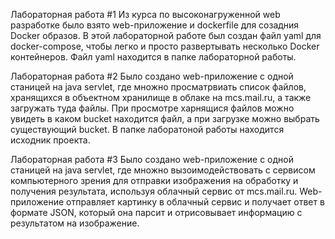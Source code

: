 Лабораторная работа #1
Из курса по высоконагруженной web разработке было взято web-приложение и dockerfile для созадния Docker образов. В этой лабораторной работе был создан файл yaml для docker-compose, чтобы легко и просто развертывать несколько Docker контейнеров. Файл yaml находится в папке лабораторной работы.

Лабораторная работа #2
Было создано web-приложение с одной станицей на java servlet, где множно просматрвиать список файлов, хранящихся в объектном хранилище в облаке на mcs.mail.ru, а также загружать туда файлы. При просмотре харнящися файлов можно увидеть в каком bucket находится файл, а при загрузке можно выбрать существующий bucket. В папке лаборатоной работы находится исходник проекта.

Лабораторная работа #3
Было создано web-приложение с одной станицей на java servlet, где множно вызоимодействовать с сервисом компьютерного зрения для отправки изображения на обработку и получения результата, используя облачный сервис от mcs.mail.ru. Web-приложение отправляет картинку в облачный сервис и получает ответ в формате JSON, который она парсит и отрисовывает информацию с результатом на изображение.